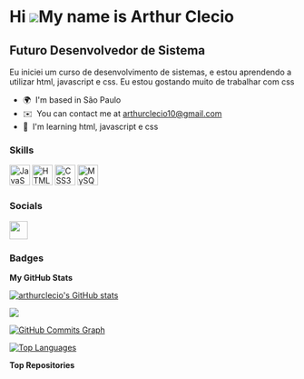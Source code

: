 Hi ![](https://user-images.githubusercontent.com/18350557/176309783-0785949b-9127-417c-8b55-ab5a4333674e.gif)My name is Arthur Clecio
=====================================================================================================================================

Futuro Desenvolvedor de Sistema
-------------------------------

Eu iniciei um curso de desenvolvimento de sistemas, e estou aprendendo a utilizar html, javascript e css. Eu estou gostando muito de trabalhar com css

* 🌍  I'm based in São Paulo
* ✉️  You can contact me at [arthurclecio10@gmail.com](mailto:arthurclecio10@gmail.com )
* 🧠  I'm learning html, javascript e css

### Skills


<p align="left">
<a href="https://developer.mozilla.org/en-US/docs/Web/JavaScript" target="_blank" rel="noreferrer"><img src="https://raw.githubusercontent.com/danielcranney/readme-generator/main/public/icons/skills/javascript-colored.svg" width="36" height="36" alt="JavaScript" /></a>
<a href="https://developer.mozilla.org/en-US/docs/Glossary/HTML5" target="_blank" rel="noreferrer"><img src="https://raw.githubusercontent.com/danielcranney/readme-generator/main/public/icons/skills/html5-colored.svg" width="36" height="36" alt="HTML5" /></a>
<a href="https://www.w3.org/TR/CSS/#css" target="_blank" rel="noreferrer"><img src="https://raw.githubusercontent.com/danielcranney/readme-generator/main/public/icons/skills/css3-colored.svg" width="36" height="36" alt="CSS3" /></a>
<a href="https://www.mysql.com/" target="_blank" rel="noreferrer"><img src="https://raw.githubusercontent.com/danielcranney/readme-generator/main/public/icons/skills/mysql-colored.svg" width="36" height="36" alt="MySQL" /></a>
</p>


### Socials

<p align="left"> <a href="https://www.github.com/ar" target="_blank" rel="noreferrer"><img src="https://raw.githubusercontent.com/danielcranney/readme-generator/main/public/icons/socials/github.svg" width="32" height="32" /></a></p>

### Badges

<b>My GitHub Stats</b>

<a href="http://www.github.com/arthurclecio"><img src="https://github-readme-stats.vercel.app/api?username=arthurclecio&show_icons=true&hide=&count_private=true&title_color=000000&text_color=ffffff&icon_color=0891b2&bg_color=1c1917&hide_border=true&show_icons=true" alt="arthurclecio's GitHub stats" /></a>

<a href="http://www.github.com/arthurclecio"><img src="https://github-readme-streak-stats.herokuapp.com/?user=arthurclecio&stroke=3382ed&background=1c1917&ring=ffffff&fire=ffffff&currStreakNum=3382ed&currStreakLabel=ffffff&sideNums=3382ed&sideLabels=3382ed&dates=3382ed&hide_border=true" /></a>

<a href="http://www.github.com/arthurclecio"><img src="https://github-readme-activity-graph.cyclic.app/graph?username=arthurclecio&bg_color=1c1917&color=3382ed&line=ffffff&point=3382ed&area_color=1c1917&area=true&hide_border=true&custom_title=GitHub%20Commits%20Graph" alt="GitHub Commits Graph" /></a>

<a href="https://github.com/arthurclecio" align="left"><img src="https://github-readme-stats.vercel.app/api/top-langs/?username=arthurclecio&langs_count=10&title_color=ffffff&text_color=3382ed&icon_color=ffffff&bg_color=1c1917&hide_border=true&locale=en&custom_title=Top%20%Languages" alt="Top Languages" /></a>

<b>Top Repositories</b>

<div width="100%" align="center"></div><br /><br /><br /><br /><br /><br /><br />
